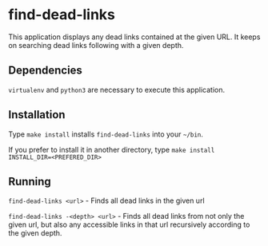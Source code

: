# find-dead-links

This application displays any dead links contained at the given URL. It keeps on searching dead links following with a given depth.

## Dependencies

`virtualenv` and `python3` are necessary to execute this application.

## Installation

Type `make install` installs `find-dead-links` into your `~/bin`.

If you prefer to install it in another directory, type `make install INSTALL_DIR=<PREFERED_DIR>`

## Running

`find-dead-links <url>` - Finds all dead links in the given url

`find-dead-links -<depth> <url>` - Finds all dead links from not only the given url, but also any accessible links in that url recursively according to the given depth.
